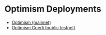 # Optimism Deployments
- [Optimism (mainnet)](./mainnet#readme)
- [Optimism Goerli (public testnet)](./goerli#readme)
